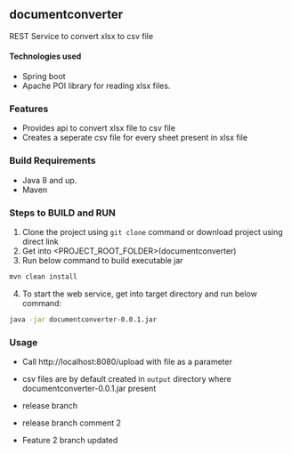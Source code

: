 ## documentconverter
REST Service to convert xlsx to csv file

#### Technologies used
 - Spring boot
 - Apache POI library for reading xlsx files.

### Features
 - Provides api to convert xlsx file to csv file
 - Creates a seperate csv file for every sheet present in xlsx file
  
### Build Requirements
  - Java 8 and up.
  - Maven 
  

### Steps to BUILD and RUN
  1. Clone the project using `git clone` command or download project using direct link
  2. Get into <PROJECT_ROOT_FOLDER>(documentconverter)
  3. Run below command to build executable jar
  ```sh
  mvn clean install
  ```
  4. To start the web service, get into target directory and run below command:
  ```sh
  java -jar documentconverter-0.0.1.jar 
  ```
  
 ### Usage
 - Call http://localhost:8080/upload with file as a parameter
 - csv files are by default created in `output` directory where documentconverter-0.0.1.jar present 
 
  
 - release branch
 - release branch comment 2
 - Feature 2 branch updated
